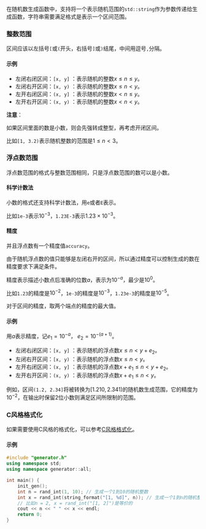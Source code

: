 在随机数生成函数中，支持将一个表示随机范围的`std::string`作为参数传递给生成函数，字符串需要满足格式是表示一个区间范围。

### 整数范围

区间应该以左括号`[`或`(`开头，右括号`]`或`)`结尾，中间用逗号`,`分隔。

#### 示例

- 左闭右闭区间：`[x, y]` ：表示随机的整数$x \le n \le y$。
- 左闭右开区间：`[x, y)` ：表示随机的整数$x \le n \lt y$。
- 左开右闭区间：`(x, y]` ：表示随机的整数$x \lt n \le y$。
- 左开右开区间：`(x, y)` ：表示随机的整数$x \lt n \lt y$。

**注意**：

如果区间里面的数是小数，则会先强转成整型，再考虑开闭区间。

比如`[1, 3.2)`表示随机整数的范围是$1\le n \lt 3$。

### 浮点数范围

浮点数范围的格式与整数范围相同，只是浮点数范围的数可以是小数。

#### 科学计数法

小数的格式还支持科学计数法，用`e`或者`E`表示。

比如`1e-3`表示$10^{-3}$，`1.23E-3`表示$1.23\times 10^{-3}$。

#### 精度

并且浮点数有一个精度值`accuracy`。

由于随机浮点数的值只能够是左闭右开的区间，所以通过精度可以控制生成的数在精度要求下满足条件。

精度表示描述小数点后准确的位数$a$，表示为$10^{-a}$，最少是$10^0$。

比如`1.23`的精度是$10^{-2}$，`1e-3`的精度是$10^{-3}$，`1.23e-3`的精度是$10^{-5}$。

对于区间的精度，取两个端点的精度的最大值。

#### 示例

用$a$表示精度，记$e_1 = 10^{-a}$， $e_2 = 10^{-(a+1)}$。

- 左闭右闭区间：`[x, y]` ：表示随机的浮点数$x \le n \lt y+e_2$。
- 左闭右开区间：`[x, y)` ：表示随机的浮点数$x \le n \lt y$。
- 左开右闭区间：`(x, y]` ：表示随机的浮点数$x+e_1 \le n \lt y+e_2$。  
- 左开右开区间：`(x, y)` ：表示随机的浮点数$x+e_1 \le n \lt y$。

例如，区间`(1.2, 2.34]`将被转换为$[1.210,2.341)$的随机数生成范围，它的精度为$10^{-2}$，在输出时保留$2$位小数则满足区间所限制的范围。

### C风格格式化

如果需要使用C风格的格式化，可以参考[C风格格式化](/user/tools/tools.md#字符串格式化)。

#### 示例

```cpp
#include "generator.h"
using namespace std;
using namespace generator::all;

int main() {
    init_gen();
    int n = rand_int(1, 10); // 生成一个1到10的随机整数
    int x = rand_int(string_format("[1, %d]", n)); // 生成一个1到n的随机整数，n为上面生成的随机整数
    // 比如n = 2, x = rand_int("[1, 2]")是等价的
    cout << n << " " << x << endl;
    return 0;  
}
```
